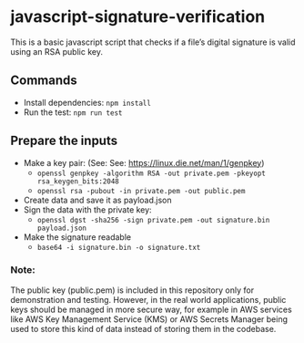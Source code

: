 # javascript-signature-verification

This is a basic javascript script that checks if a file’s digital signature is valid using an RSA public key.

## Commands

- Install dependencies: `npm install`
- Run the test: `npm run test`

## Prepare the inputs

- Make a key pair: (See: See: https://linux.die.net/man/1/genpkey)
  - `openssl genpkey -algorithm RSA -out private.pem -pkeyopt rsa_keygen_bits:2048`
  - `openssl rsa -pubout -in private.pem -out public.pem`
- Create data and save it as payload.json
- Sign the data with the private key:
  - `openssl dgst -sha256 -sign private.pem -out signature.bin payload.json`
- Make the signature readable
  - `base64 -i signature.bin -o signature.txt`

### Note:

The public key (public.pem) is included in this repository only for demonstration and testing. However, in the real world applications, public keys should be managed in more secure way, for example in AWS services like AWS Key Management Service (KMS) or AWS Secrets Manager being used to store this kind of data instead of storing them in the codebase.
